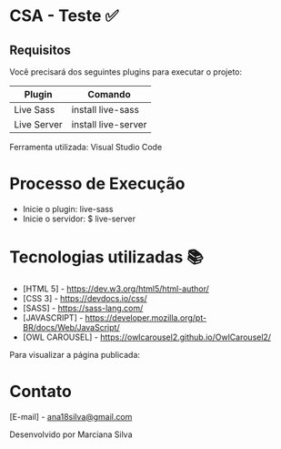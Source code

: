 # CSA - Teste :white_check_mark:

## Requisitos

Você precisará dos seguintes plugins para executar o projeto:

| Plugin | Comando |
| --- | --- |
| Live Sass   | install live-sass|
| Live Server | install live-server |

Ferramenta utilizada: Visual Studio Code


# Processo de Execução

* Inicie o plugin: live-sass
* Inicie o servidor: $ live-server 

# Tecnologias utilizadas :books:

* [HTML 5] - https://dev.w3.org/html5/html-author/
* [CSS 3] - https://devdocs.io/css/
* [SASS] - https://sass-lang.com/
* [JAVASCRIPT] - https://developer.mozilla.org/pt-BR/docs/Web/JavaScript/
* [OWL CAROUSEL] - https://owlcarousel2.github.io/OwlCarousel2/


Para visualizar a página publicada: 



# Contato
[E-mail] - ana18silva@gmail.com

Desenvolvido por Marciana Silva
